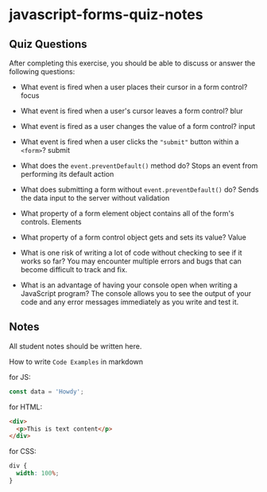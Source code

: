 # javascript-forms-quiz-notes

## Quiz Questions

After completing this exercise, you should be able to discuss or answer the following questions:

- What event is fired when a user places their cursor in a form control?
  focus

- What event is fired when a user's cursor leaves a form control?
  blur

- What event is fired as a user changes the value of a form control?
  input

- What event is fired when a user clicks the `"submit"` button within a `<form>`?
  submit

- What does the `event.preventDefault()` method do?
  Stops an event from performing its default action

- What does submitting a form without `event.preventDefault()` do?
  Sends the data input to the server without validation

- What property of a form element object contains all of the form's controls.
  Elements

- What property of a form control object gets and sets its value?
  Value

- What is one risk of writing a lot of code without checking to see if it works so far?
  You may encounter multiple errors and bugs that can become difficult to track and fix.

- What is an advantage of having your console open when writing a JavaScript program?
  The console allows you to see the output of your code and any error messages immediately as you write and test it.

## Notes

All student notes should be written here.

How to write `Code Examples` in markdown

for JS:

```javascript
const data = 'Howdy';
```

for HTML:

```html
<div>
  <p>This is text content</p>
</div>
```

for CSS:

```css
div {
  width: 100%;
}
```
